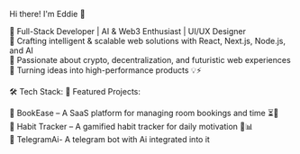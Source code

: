 Hi there! I'm Eddie 👋

🚀 Full-Stack Developer | AI & Web3 Enthusiast | UI/UX Designer<br>
🔹 Crafting intelligent & scalable web solutions with React, Next.js, Node.js, and AI<br>
🔹 Passionate about crypto, decentralization, and futuristic web experiences<br>
🔹 Turning ideas into high-performance products 💡⚡

🛠️ Tech Stack:
🌟 Featured Projects:

🔹 BookEase – A SaaS platform for managing room bookings and time ⏳🏨<br>
🔹 Habit Tracker – A gamified habit tracker for daily motivation 🚀📊<br>
🔹 TelegramAi- A telegram bot with Ai integrated into it
